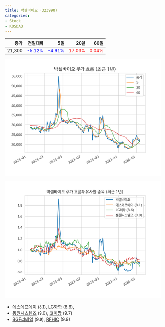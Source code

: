 ```yaml
---
title: 박셀바이오 (323990)
categories:
- Stock
- KOSDAQ
---
```


|종가|전일대비|5일|20일|60일|
|---:|-------:|--:|---:|---:|
|21,300|<span style="color: blue">-5.12%</span>|<span style="color: blue">-4.91%</span>|<span style="color: red">17.03%</span>|<span style="color: red">0.04%</span>|


<!-- more -->

![323990](/assets/images/stock/323990.png)

![323990](/assets/images/stock/323990_sim.png)

- [에스에프에이](/056190/) (8.1), [LG화학](/051910/) (8.6),
- [동원시스템즈](/014820/) (9.0), [코미팜](/041960/) (9.7)
- [BGF리테일](/282330/) (9.9), [RFHIC](/218410/) (9.9)